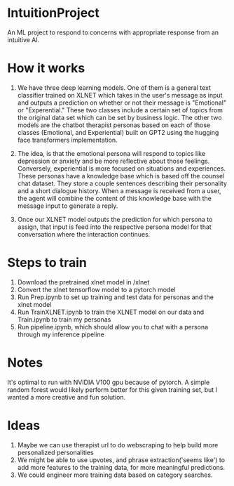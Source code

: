 # IntuitionProject
An ML project to respond to concerns with appropriate response from an intuitive AI.

# How it works
1. We have three deep learning models. One of them is a general text classifier trained on XLNET which takes in the user's message as input and outputs a prediction on whether or not their message is "Emotional" or "Experential." These two classes include a certain set of topics from the original data set which can be set by business logic. The other two models are the chatbot therapist personas based on each of those classes (Emotional, and Experiential) built on GPT2 using the hugging face transformers implementation. 

2. The idea, is that the emotional persona will respond to topics like depression or anxiety and be more reflective about those feelings. Conversely, experiential is more focused on situations and experiences. These personas have a knowledge base which is based off the counsel chat dataset. They store a couple sentences describing their personality and a short dialogue history. When a message is received from a user, the agent will combine the content of this knowledge base with the message input to generate a reply.

3. Once our XLNET model outputs the prediction for which persona to assign, that input is feed into the respective persona model for that conversation where the interaction continues.

# Steps to train
1. Download the pretrained xlnet model in /xlnet
2. Convert the xlnet tensorflow model to a pytorch model
3. Run Prep.ipynb to set up training and test data for personas and the xlnet model
4. Run TrainXLNET.ipynb to train the XLNET model on our data and Train.ipynb to train my personas
5. Run pipeline.ipynb, which should allow you to chat with a persona through my inference pipeline

# Notes
It's optimal to run with NVIDIA V100 gpu because of pytorch.
A simple random forest would likely perform better for this given training set, but I wanted a more creative and fun solution.

# Ideas 
1. Maybe we can use therapist url to do webscraping to help build more personalized personalities
2. We might be able to use upvotes, and phrase extraction('seems like') to add more features to the training data, for more meaningful predictions. 
3. We could engineer more training data based on category searches.
